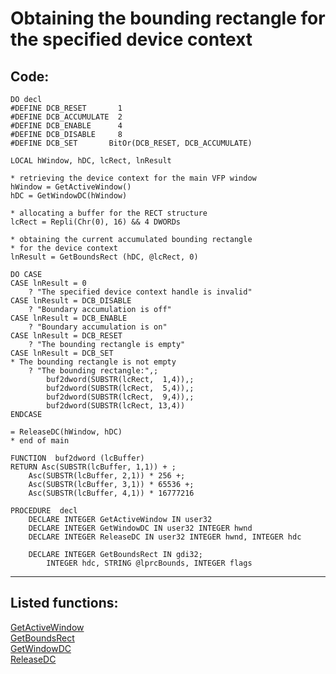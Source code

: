 <link rel="stylesheet" type="text/css" href="../css/win32api.css">  
<link rel="stylesheet" href="https://cdnjs.cloudflare.com/ajax/libs/font-awesome/4.7.0/css/font-awesome.min.css">

# Obtaining the bounding rectangle for the specified device context

## Code:
```foxpro  
DO decl
#DEFINE DCB_RESET       1
#DEFINE DCB_ACCUMULATE  2
#DEFINE DCB_ENABLE      4
#DEFINE DCB_DISABLE     8
#DEFINE DCB_SET       BitOr(DCB_RESET, DCB_ACCUMULATE)

LOCAL hWindow, hDC, lcRect, lnResult

* retrieving the device context for the main VFP window
hWindow = GetActiveWindow()
hDC = GetWindowDC(hWindow)

* allocating a buffer for the RECT structure
lcRect = Repli(Chr(0), 16) && 4 DWORDs

* obtaining the current accumulated bounding rectangle
* for the device context
lnResult = GetBoundsRect (hDC, @lcRect, 0)

DO CASE
CASE lnResult = 0
	? "The specified device context handle is invalid"
CASE lnResult = DCB_DISABLE
	? "Boundary accumulation is off"
CASE lnResult = DCB_ENABLE
	? "Boundary accumulation is on"
CASE lnResult = DCB_RESET
	? "The bounding rectangle is empty"
CASE lnResult = DCB_SET
* The bounding rectangle is not empty
	? "The bounding rectangle:",;
		buf2dword(SUBSTR(lcRect,  1,4)),;
		buf2dword(SUBSTR(lcRect,  5,4)),;
		buf2dword(SUBSTR(lcRect,  9,4)),;
		buf2dword(SUBSTR(lcRect, 13,4))
ENDCASE

= ReleaseDC(hWindow, hDC)
* end of main

FUNCTION  buf2dword (lcBuffer)
RETURN Asc(SUBSTR(lcBuffer, 1,1)) + ;
	Asc(SUBSTR(lcBuffer, 2,1)) * 256 +;
	Asc(SUBSTR(lcBuffer, 3,1)) * 65536 +;
	Asc(SUBSTR(lcBuffer, 4,1)) * 16777216

PROCEDURE  decl
	DECLARE INTEGER GetActiveWindow IN user32
	DECLARE INTEGER GetWindowDC IN user32 INTEGER hwnd
	DECLARE INTEGER ReleaseDC IN user32 INTEGER hwnd, INTEGER hdc

	DECLARE INTEGER GetBoundsRect IN gdi32;
		INTEGER hdc, STRING @lprcBounds, INTEGER flags  
```  
***  


## Listed functions:
[GetActiveWindow](../libraries/user32/GetActiveWindow.md)  
[GetBoundsRect](../libraries/gdi32/GetBoundsRect.md)  
[GetWindowDC](../libraries/user32/GetWindowDC.md)  
[ReleaseDC](../libraries/user32/ReleaseDC.md)  
